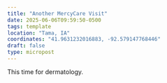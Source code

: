 ```yaml
---
title: "Another MercyCare Visit"
date: 2025-06-06T09:59:50-0500
tags: template
location: "Tama, IA"
coordinates: "41.9631232016883, -92.579147768446"
draft: false
type: micropost
---
```

This time for dermatology.
